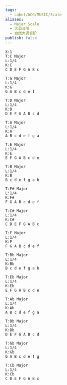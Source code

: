 ```yaml
---
tags:
  - Label/ACG/MUSIC/Scale
aliases:
  - Majar Scale
  - 大调音阶
  - 自然大调音阶
publish: false
---
```


```music-abc
X:1
T:C Major
L:1/4
K:C
C D E F G A B c
```

```music-abc
T:G Major
L:1/4
K:G
G A B c d e f
```

```music-abc
T:D Major
L:1/4
K:D
D E F G A B c d
```

```music-abc
T:A Major
L:1/4
K:A
A B c d e f g a
```

```music-abc
T:E Major
L:1/4
K:E
E F G A B c d e
```

```music-abc
T:B Major
L:1/4
K:B
B c d e f g a b
```

```music-abc
T:F# Major
L:1/4
K:F#
F G A B c d e f
```

```music-abc
T:C# Major
L:1/4
K:C#
C D E F G A B c
```

```music-abc
T:F Major
L:1/4
K:F
F G A B c d e f
```

```music-abc
T:Bb Major
L:1/4
K:Bb
B c d e f g a b
```

```music-abc
T:Eb Major
L:1/4
K:Eb
E F G A B c d e
```

```music-abc
T:Ab Major
L:1/4
K:Ab
A B c d e f g a
```

```music-abc
T:Db Major
L:1/4
K:Db
D E F G A B c d
```

```music-abc
T:Gb Major
L:1/4
K:Gb
G A B c d e f g
```

```music-abc
T:Cb Major
L:1/4
K:Cb
C D E F G A B c
```

